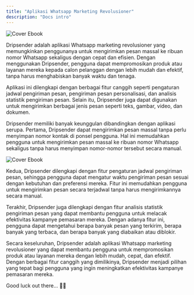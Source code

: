 ```yaml
---
title: "Aplikasi Whatsapp Marketing Revolusioner"
description: "Docs intro"
---
```


![Cover Ebook](/assets/images/coverbook.jpg)

Dripsender adalah aplikasi Whatsapp marketing revolusioner yang memungkinkan penggunanya untuk mengirimkan pesan massal ke ribuan nomor Whatsapp sekaligus dengan cepat dan efisien. Dengan menggunakan Dripsender, pengguna dapat mempromosikan produk atau layanan mereka kepada calon pelanggan dengan lebih mudah dan efektif, tanpa harus menghabiskan banyak waktu dan tenaga.

Aplikasi ini dilengkapi dengan berbagai fitur canggih seperti pengaturan jadwal pengiriman pesan, pengiriman pesan personalisasi, dan analisis statistik pengiriman pesan. Selain itu, Dripsender juga dapat digunakan untuk mengirimkan berbagai jenis pesan seperti teks, gambar, video, dan dokumen.

Dripsender memiliki banyak keunggulan dibandingkan dengan aplikasi serupa. Pertama, Dripsender dapat mengirimkan pesan massal tanpa perlu menyimpan nomor kontak di ponsel pengguna. Hal ini memudahkan pengguna untuk mengirimkan pesan massal ke ribuan nomor Whatsapp sekaligus tanpa harus menyimpan nomor-nomor tersebut secara manual.

![Cover Ebook](/assets/images/coverbook.jpg)

Kedua, Dripsender dilengkapi dengan fitur pengaturan jadwal pengiriman pesan, sehingga pengguna dapat mengatur waktu pengiriman pesan sesuai dengan kebutuhan dan preferensi mereka. Fitur ini memudahkan pengguna untuk mengirimkan pesan secara terjadwal tanpa harus mengirimkannya secara manual.

Terakhir, Dripsender juga dilengkapi dengan fitur analisis statistik pengiriman pesan yang dapat membantu pengguna untuk melacak efektivitas kampanye pemasaran mereka. Dengan adanya fitur ini, pengguna dapat mengetahui berapa banyak pesan yang terkirim, berapa banyak yang terbaca, dan berapa banyak yang diabaikan atau diblokir.

Secara keseluruhan, Dripsender adalah aplikasi Whatsapp marketing revolusioner yang dapat membantu pengguna untuk mempromosikan produk atau layanan mereka dengan lebih mudah, cepat, dan efektif. Dengan berbagai fitur canggih yang dimilikinya, Dripsender menjadi pilihan yang tepat bagi pengguna yang ingin meningkatkan efektivitas kampanye pemasaran mereka.

Good luck out there... 🧑‍🚀
